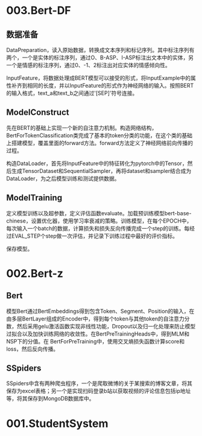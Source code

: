 # 003.Bert-DF
## 数据准备
DataPreparation，读入原始数据，转换成文本序列和标记序列。其中标注序列有两个，一个是实体的标注序列，通过O、B-ASP、I-ASP标注出文本中的实体，另一个是情感的标注序列，通过0、-1、2标注出对应实体的情感倾向性。   

InputFeature，将数据处理成BERT模型可以接受的形式，将InputExample中的属性补齐到相同的长度，并以InputFeature的形式作为神经网络的输入。按照BERT的输入格式，text_a和text_b之间通过'[SEP]'符号连接。
## ModelConstruct
先在BERT的基础上实现一个新的自注意力机制。构造网络结构，BertForTokenClassification类完成了基本的token分类的功能，在这个类的基础上搭建模型，覆盖里面的forward方法。forward方法定义了神经网络前向传播的过程。   

构造DataLoader，首先将InputFeature中的特征转化为pytorch中的Tensor，然后生成TensorDataset和SequentialSampler，再将dataset和sampler结合成为DataLoader，为之后模型训练和测试提供数据。
## ModelTraining
定义模型训练以及超参数，定义评估函数evaluate。加载预训练模型bert-base-chinese，设置优化器，使用学习率衰减的策略。训练模型，在每个EPOCH中，每次输入一个batch的数据，计算损失和损失反向传播完成一个step的训练。每经过EVAL_STEP个step做一次评估，并记录下训练过程中最好的评价指标。

保存模型。

# 002.Bert-z
## Bert
模型Bert通过BertEmbeddings得到包含Token、Segment、Position的输入，在由多层BertLayer组成的Encoder中，得到每个token与其他token的自注意力分数，然后采用gelu激活函数实现非线性功能，Dropout以及归一化处理来防止模型过拟合以及加快训练网络的收敛性。在BertPreTrainingHeads中，得到MLM和NSP下的分值。在 BertForPreTraining中，使用交叉熵损失函数计算score和loss，然后反向传播。
## SSpiders
SSpiders中含有两种爬虫程序，一个是爬取微博的关于某搜索的博客文章，将其保存为excel表格；另一个是实现扫码登录b站以获取视频的评论信息包括ip地址等，将其保存到MongoDB数据库中。

# 001.StudentSystem
